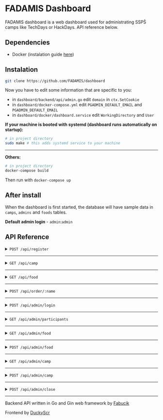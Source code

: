 # FADAMIS Dashboard

FADAMIS dashboard is a web dashboard used for administrating SSPŠ camps like TechDays or HackDays. API reference below.

## Dependencies
- Docker (instalation guide [here](https://docs.docker.com/engine/install/))

## Instalation

``` bash
git clone https://github.com/FADAMIS/dashboard
```

Now you have to edit some information that are specific to you:
- in `dashboard/backend/api/admin.go` edit `domain` in `ctx.SetCookie`
- in `dashboard/docker-compose.yml` edit `PGADMIN_DEFAULT_EMAIL` and `PGADMIN_DEFAULT_EMAIL`
- in `dashboard/docker/dashboard.service` edit `WorkingDirectory` and `User` 


**If your machine is booted with systemd (dashboard runs automatically on startup):**
``` bash
# in project directory
sudo make # this adds systemd service to your machine
```

---

**Others:**
``` bash
# in project directory
docker-compose build
```
Then run with `docker-compose up`





## After install

When the dashboard is first started, the database will have sample data in `camps`, `admins` and `foods` tables.

**Default admin login** - `admin`:`admin`


## API Reference

<details>

<summary><code>POST /api/register</code></summary>

Registers a new participant

---
### Request

Headers:

- `Content-Type: application/json`

---

| request data |  data type  |  description                 |
|--------------|-------------|------------------------------|
| name         |  string     | participant's name           |
| surname      |  string     | participant's surname        |
| email        |  string     | participant's email          |
| phone        |  string     | participant's phone number   |
| camp_id      |  int        | camp's id

---

**JSON example**
```json
{
    "name": "John",
    "surname": "Smith",
    "email": "john@smith.com",
    "phone": "777888999",
    "camp_id": 1
}
```

---

**cURL example**
```javascript
curl -X POST "http://localhost/api/register" -d '{"name": "John", "surname": "Smith", "email": "john@smith.com", "phone": "777888999"}' -H "Content-Type: application/json"
```

### Response

---

| Status code  |  Content Type    |
|--------------|------------------|
| 200          | application/json |

---


**Successful response**
```json
{
    "message": "register successful"
}
```

</details>




---





<details>

<summary><code>GET /api/camp</code></summary>

Returns all available camps

---
### Request

Headers:

- None

---

| request data |  data type  |
|--------------|-------------|
| none         |  none       |

---

**cURL example**
```javascript
curl "http://localhost/api/camp"
```

### Response

---

| Status code  |  Content Type    |
|--------------|------------------|
| 200          | application/json |

---

`date` is `int64` (it is stored as Unix timestamp)


**Successful response**
```json
{
    "camps": [
        {
            "id": 1,
            "name": "TechDays!",
            "participants": null,
            "date": 1701302400,
            "processed": false
        }
    ]
}
```

</details>






---




<details>

<summary><code>GET /api/food</code></summary>

Returns all available food

- Also returns ID of the specific food which is later used for participants to order said food

---
### Request

Headers:

- None

---

| request data |  data type  |
|--------------|-------------|
| none         |  none       |

---

**cURL example**
```javascript
curl "http://localhost/api/food"
```

### Response

---

| Status code  |  Content Type    |
|--------------|------------------|
| 200          | application/json |

---


**Successful response**
```json
{
    "foods": [
        {
            "id": 1,
            "name": "pizza",
            "participants": null,
            "image_path": "/images/322989cf390c0e81fbd89727f2ee7d5f402bf652789d88229751eab26ef2e162.jpeg"
        }
    ]
}
```

</details>



---


<details>

<summary><code>POST /api/order/:name</code></summary>

Orders food for the participant specified by `:name` parameter

- `:name` must be a sha256 sum of `name+surname+camp_id`
- Example:
```
sha256(JohnSmith1)
---->
4850eecac63c272e9009385e399f958599a79d96345d2a0e3500d63e7cf2839c
---->
http://localhost/api/order/4850eecac63c272e9009385e399f958599a79d96345d2a0e3500d63e7cf2839c
```

---
### Request

Headers:

- `Content-Type: application/json`

---

| request data |  data type  |  description |
|--------------|-------------|--------------|
| id           |  int        |    food's ID |
| name         | string      | food's name  |

---

**JSON example**
```json
{
    "id": 1,
    "name": "Pizza Prosciutto",
}
```

---

**cURL example**
```javascript
curl -X POST "http://localhost/api/order/9d3e2c3ef4399d27897e1d918151cac74ed7b2bee028fea50d29d7d8ea3f925e" -d '{"id": 1, "name": "Pizza Prosciutto"}' -H "Content-Type: application/json"
```

### Response

---

| Status code  |  Content Type    |
|--------------|------------------|
| 200          | application/json |

---


**Successful response**
```json
{
    "food": "Pizza Prosciutto",
    "name": "JohnSmith"
}
```

</details>


---





<details>

<summary><code>POST /api/admin/login</code></summary>

Login endpoint for administrators


---
### Request

Headers:

- `Content-Type: application/json`

---

| request data |  data type  |  description     |
|--------------|-------------|------------------|
| username     |  string     | admin's username |
| password     | string      | admin's password |

---

**JSON example**
```json
{
    "username": "admin",
    "password": "supersecretpassword",
}
```

---

**cURL example**
```javascript
curl -X POST "http://localhost/api/admin/login" -d '{"username": "admin", "password": "supersecretpassword"}' -H "Content-Type: application/json"
```

### Response

---

| Status code  |  Content Type    |
|--------------|------------------|
| 200          | application/json |

---

**Sets a session cookie that expires after 6 hours**

**Successful response**
```json
{
    "message": "login successful",
}
```

</details>


---





<details>

<summary><code>GET /api/admin/participants</code></summary>

Returns all registered participants

---
### Request

Headers:

- None

---

| request data |  data type  |
|--------------|-------------|
| none         |  none       |

---

**cURL example**
```javascript
curl "http://localhost/api/participants"
```

### Response

---

| Status code  |  Content Type    |
|--------------|------------------|
| 200          | application/json |

---


**Successful response**
```json
{
    "participants": [
        {
            "id": 1,
            "name": "John",
            "surname": "Smith",
            "email": "john@smith.com",
            "phone": "777888999",
            "food_id": 1                // ID of ordered food
        }
    ]
}
```

</details>






---




<details>

<summary><code>GET /api/admin/food</code></summary>

Returns all available food along with all the participants with specifed food already ordered

- Also returns ID of the specific food which is later used for participants to order said food

---
### Request

Headers:

- None

---

| request data |  data type  |
|--------------|-------------|
| none         |  none       |

---

**cURL example**
```javascript
curl "http://localhost/api/admin/food"
```

### Response

---

| Status code  |  Content Type    |
|--------------|------------------|
| 200          | application/json |

---


**Successful response**
```json
{
    "foods": [
        {
            "id": 1,
            "name": "none",
            "participants": 
                [
                    {
                        "id": 1,
                        "name": "John",
                        "surname": "Smith", 
                        "email": "john@smith.com",
                        "phone": "777888999",
                        "food_id": 1
                    }
                ],
            "image_path": "/images/322989cf390c0e81fbd89727f2ee7d5f402bf652789d88229751eab26ef2e162.jpeg"
        }
    ]
}
```

</details>






---









<details>

<summary><code>POST /api/admin/food</code></summary>

Adds new available food to the database

---
### Request

Headers:

- `Content-Type: multipart/form-data`

---

| request data |  data type  |  description  |
|--------------|-------------|---------------|
| name         |  string     |  food's name  |
| file         |  File       |  food's image |

---

**cURL example**
```javascript
curl -X POST "http://localhost/api/admin/food" -F 'name=Pizza' -F 'file=@/home/admin/pizza.jpg' -H "Content-Type: multipart/form-data"
```

Image's filename is sha256 checksum of itself + file extension

---

**Allowed file types**
- jpg
- png

---

### Response

---

| Status code  |  Content Type    |
|--------------|------------------|
| 200          | application/json |

---


**Successful response**
```json
{
    "message": "food added",
    "food": "Pizza"
}
```

</details>





---




<details>

<summary><code>GET /api/admin/camp</code></summary>

Returns all (even expired) camps

---
### Request

**Requires session cookie**

Headers:

- None

---

| request data |  data type  |
|--------------|-------------|
| none         |  none       |

---

**cURL example**
```javascript
curl "http://localhost/api/admin/camp"
```

### Response

---

| Status code  |  Content Type    |
|--------------|------------------|
| 200          | application/json |

---


**Successful response**
```json
{
    "foods": [
        {
            "id": 1,
            "name": "TechDays",
            "participants": 
                [
                    {
                        "id": 1,
                        "name": "John",
                        "surname": "Smith", 
                        "email": "john@smith.com",
                        "phone": "777888999",
                        "food_id": 1
                    }
                ],
            "date": 1701302400,
            "processed": false
        }
    ]
}
```

</details>



---




<details>

<summary><code>POST /api/admin/camp</code></summary>

Adds new camp to the database

---
### Request

Headers:

- `Content-Type: application/json`

---

| request data |  data type  |  description                   |
|--------------|-------------|--------------------------------|
| name         |  string     |  camp's name                   |
| date         |  int64      |  camp's date as Unix timestamp |

---

**cURL example**
```javascript
curl -X POST "http://localhost/api/admin/camp" -d "{'name': 'TechDays', 'date': 1701302400}" -H "Content-Type: application/json"
```

---

### Response

---

| Status code  |  Content Type    |
|--------------|------------------|
| 200          | application/json |

---


**Successful response**
```json
{
    "message": "camp added",
    "camp": "TechDays"
}
```

</details>





---






<details>

<summary><code>POST /api/admin/close</code></summary>

Closes camp registration and sends email with information.

---
### Request

Headers:

- `Content-Type: application/json`

---

| request data |  data type  |  description                   |
|--------------|-------------|--------------------------------|
| id           |  uint       |  camp's ID                   |
| name         |  string     |  camp's name                   |
| date         |  int64      |  camp's date as Unix timestamp |

---

**cURL example**
```javascript
curl -X POST "http://localhost/api/admin/close" -d "{'id': 1, 'name': 'TechDays', 'date': 1701302400}" -H "Content-Type: application/json"
```

---

### Response

---

| Status code  |  Content Type    |
|--------------|------------------|
| 200          | application/json |

---


**Successful response**
```json
{
    "message": "camp closed",
    "camp": "TechDays"
}
```

</details>





---


Backend API written in Go and Gin web framework by [Fabucik](https://github.com/Fabucik)

Frontend by [DuckyScr](https://github.com/DuckyScr)